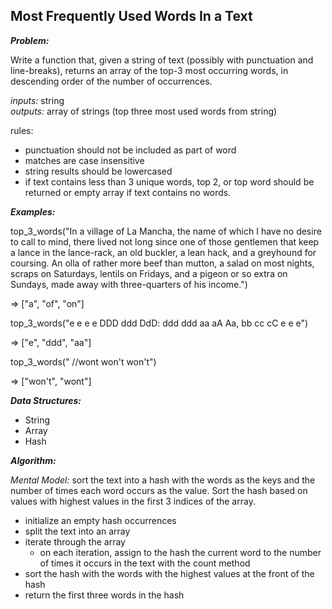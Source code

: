 **Most Frequently Used Words In a Text**
---

**_Problem:_**


Write a function that, given a string of text (possibly with punctuation and line-breaks), returns an array of the top-3 most occurring words, in descending order of the number of occurrences.

_inputs:_ string  
_outputs:_ array of strings (top three most used words from string)

rules:
- punctuation should not be included as part of word
- matches are case insensitive
- string results should be lowercased
- if text contains less than 3 unique words, top 2, or top word should be returned or empty array if text contains no words.


**_Examples:_**  

top_3_words("In a village of La Mancha, the name of which I have no desire to call to mind, there lived not long since one of those gentlemen that keep a lance in the lance-rack, an old buckler, a lean hack, and a greyhound for
coursing. An olla of rather more beef than mutton, a salad on most
nights, scraps on Saturdays, lentils on Fridays, and a pigeon or so extra
on Sundays, made away with three-quarters of his income.")

=> ["a", "of", "on"]

top_3_words("e e e e DDD ddd DdD: ddd ddd aa aA Aa, bb cc cC e e e")

=> ["e", "ddd", "aa"]

top_3_words("  //wont won't won't")

=> ["won't", "wont"]

**_Data Structures:_**  

- String
- Array 
- Hash

**_Algorithm:_**  

_Mental Model:_ sort the text into a hash with the words as the keys and the number of times each word occurs as the value. Sort the hash based on values with highest values in the first 3 indices of the array.


- initialize an empty hash occurrences
- split the text into an array
- iterate through the array
  - on each iteration, assign to the hash the current word to the number of times it occurs in the text with the count method
- sort the hash with the words with the highest values at the front of the hash
- return the first three words in the hash

